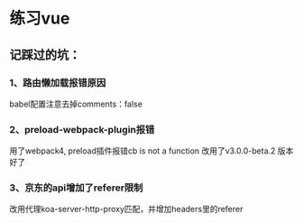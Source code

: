 # 练习vue

## 记踩过的坑：
### 1、路由懒加载报错原因
babel配置注意去掉comments：false

### 2、preload-webpack-plugin报错
用了webpack4, preload插件报错cb is not a function
改用了v3.0.0-beta.2 版本好了

### 3、京东的api增加了referer限制
改用代理koa-server-http-proxy匹配，并增加headers里的referer
